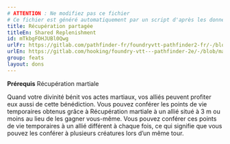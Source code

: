 ```yaml
---
# ATTENTION : Ne modifiez pas ce fichier
# Ce fichier est généré automatiquement par un script d'après les données du module Foundry VTT officiel et de sa traduction
title: Récupération partagée
titleEn: Shared Replenishment
id: mTkbgFOHJUBl0Qwg
urlFr: https://gitlab.com/pathfinder-fr/foundryvtt-pathfinder2-fr/-/blob/master/data/feats/mTkbgFOHJUBl0Qwg.htm
urlEn: https://gitlab.com/hooking/foundry-vtt---pathfinder-2e/-/blob/master/packs/data/feats.db/shared-replenishment.json
group: feats
layout: dons
---
```

**Prérequis** Récupération martiale

Quand votre divinité bénit vos actes martiaux, vos alliés peuvent profiter eux aussi de cette bénédiction. Vous pouvez conférer les points de vie temporaires obtenus grâce à Récupération martiale à un allié situé à 3 m ou moins au lieu de les gagner vous-même. Vous pouvez conférer ces points de vie temporaires à un allié différent à chaque fois, ce qui signifie que vous pouvez les conférer à plusieurs créatures lors d’un même tour.



